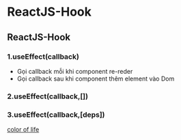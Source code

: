 # ReactJS-Hook
## ReactJS-Hook
### 1.useEffect(callback)
- Gọi callback mỗi khi component re-reder
- Gọi callback sau khi component thêm element vào Dom
### 2.useEffect(callback,[])

### 3.useEffect(callback,[deps])

[color of life](https://chatgpt.com/c/67761391-730c-800f-b9ed-d388ee6734c6) <br><br>
